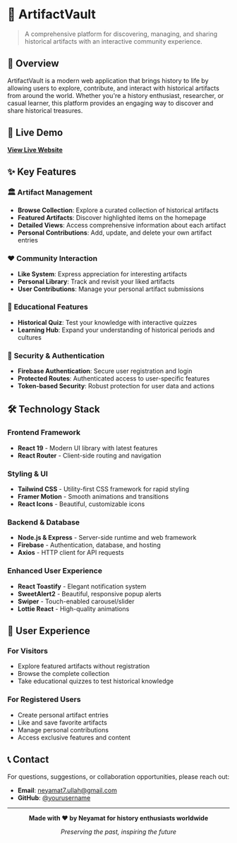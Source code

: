 # 🏺 ArtifactVault

> A comprehensive platform for discovering, managing, and sharing historical artifacts with an interactive community experience.

## 🌟 Overview

ArtifactVault is a modern web application that brings history to life by allowing users to explore, contribute, and interact with historical artifacts from around the world. Whether you're a history enthusiast, researcher, or casual learner, this platform provides an engaging way to discover and share historical treasures.

## 🚀 Live Demo

**[View Live Website](https://artifact-vault-a11.netlify.app/)**

## ✨ Key Features

### 🏛️ **Artifact Management**

- **Browse Collection**: Explore a curated collection of historical artifacts
- **Featured Artifacts**: Discover highlighted items on the homepage
- **Detailed Views**: Access comprehensive information about each artifact
- **Personal Contributions**: Add, update, and delete your own artifact entries

### ❤️ **Community Interaction**

- **Like System**: Express appreciation for interesting artifacts
- **Personal Library**: Track and revisit your liked artifacts
- **User Contributions**: Manage your personal artifact submissions

### 🧠 **Educational Features**

- **Historical Quiz**: Test your knowledge with interactive quizzes
- **Learning Hub**: Expand your understanding of historical periods and cultures

### 🔐 **Security & Authentication**

- **Firebase Authentication**: Secure user registration and login
- **Protected Routes**: Authenticated access to user-specific features
- **Token-based Security**: Robust protection for user data and actions

## 🛠️ Technology Stack

### **Frontend Framework**

- **React 19** - Modern UI library with latest features
- **React Router** - Client-side routing and navigation

### **Styling & UI**

- **Tailwind CSS** - Utility-first CSS framework for rapid styling
- **Framer Motion** - Smooth animations and transitions
- **React Icons** - Beautiful, customizable icons

### **Backend & Database**

- **Node.js & Express** - Server-side runtime and web framework
- **Firebase** - Authentication, database, and hosting
- **Axios** - HTTP client for API requests

### **Enhanced User Experience**

- **React Toastify** - Elegant notification system
- **SweetAlert2** - Beautiful, responsive popup alerts
- **Swiper** - Touch-enabled carousel/slider
- **Lottie React** - High-quality animations

## 🎯 User Experience

### **For Visitors**

- Explore featured artifacts without registration
- Browse the complete collection
- Take educational quizzes to test historical knowledge

### **For Registered Users**

- Create personal artifact entries
- Like and save favorite artifacts
- Manage personal contributions
- Access exclusive features and content

## 📞 Contact

For questions, suggestions, or collaboration opportunities, please reach out:

- **Email**: neyamat7.ullah@gmail.com
- **GitHub**: [@yourusername](https://github.com/neyemat7)

---

<div align="center">

**Made with ❤️ by Neyamat for history enthusiasts worldwide**

_Preserving the past, inspiring the future_

</div>
